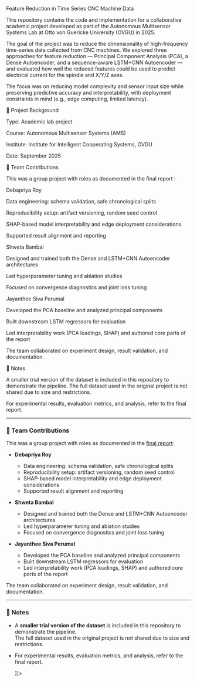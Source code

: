 Feature Reduction in Time Series CNC Machine Data

This repository contains the code and implementation for a collaborative academic project developed as part of the Autonomous Multisensor Systems Lab at Otto von Guericke University (OVGU) in 2025.

The goal of the project was to reduce the dimensionality of high-frequency time-series data collected from CNC machines. We explored three approaches for feature reduction — Principal Component Analysis (PCA), a Dense Autoencoder, and a sequence-aware LSTM+CNN Autoencoder — and evaluated how well the reduced features could be used to predict electrical current for the spindle and X/Y/Z axes.

The focus was on reducing model complexity and sensor input size while preserving predictive accuracy and interpretability, with deployment constraints in mind (e.g., edge computing, limited latency).

🧪 Project Background

Type: Academic lab project

Course: Autonomous Multisensor Systems (AMS)

Institute: Institute for Intelligent Cooperating Systems, OVGU

Date: September 2025

👥 Team Contributions

This was a group project with roles as documented in the final report
:

Debapriya Roy

Data engineering: schema validation, safe chronological splits

Reproducibility setup: artifact versioning, random seed control

SHAP-based model interpretability and edge deployment considerations

Supported result alignment and reporting

Shweta Bambal

Designed and trained both the Dense and LSTM+CNN Autoencoder architectures

Led hyperparameter tuning and ablation studies

Focused on convergence diagnostics and joint loss tuning

Jayanthee Siva Perumal

Developed the PCA baseline and analyzed principal components

Built downstream LSTM regressors for evaluation

Led interpretability work (PCA loadings, SHAP) and authored core parts of the report

The team collaborated on experiment design, result validation, and documentation.

📂 Notes

A smaller trial version of the dataset is included in this repository to demonstrate the pipeline.
The full dataset used in the original project is not shared due to size and restrictions.

For experimental results, evaluation metrics, and analysis, refer to the final report.

---

### 👥 Team Contributions

This was a group project with roles as documented in the [final report](./Feature_Reduction_in_Time_Series_CNC_Machine_data_Report_Final.pdf):

- **Debapriya Roy**  
  - Data engineering: schema validation, safe chronological splits  
  - Reproducibility setup: artifact versioning, random seed control  
  - SHAP-based model interpretability and edge deployment considerations  
  - Supported result alignment and reporting

- **Shweta Bambal**  
  - Designed and trained both the Dense and LSTM+CNN Autoencoder architectures  
  - Led hyperparameter tuning and ablation studies  
  - Focused on convergence diagnostics and joint loss tuning

- **Jayanthee Siva Perumal**  
  - Developed the PCA baseline and analyzed principal components  
  - Built downstream LSTM regressors for evaluation  
  - Led interpretability work (PCA loadings, SHAP) and authored core parts of the report

The team collaborated on experiment design, result validation, and documentation.

---

### 📂 Notes

- A **smaller trial version of the dataset** is included in this repository to demonstrate the pipeline.  
  The full dataset used in the original project is not shared due to size and restrictions.
- For experimental results, evaluation metrics, and analysis, refer to the final report.

  ]]>
</readme>
